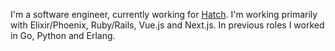 I'm a software engineer, currently working for [Hatch](https://hatchcare.com/). I'm working primarily with Elixir/Phoenix, Ruby/Rails, Vue.js and Next.js. In previous roles I worked in Go, Python and Erlang.
<!--
**slyeargin/slyeargin** is a ✨ _special_ ✨ repository because its `README.md` (this file) appears on your GitHub profile.

Here are some ideas to get you started:

- 🔭 I’m currently working on ...
- 🌱 I’m currently learning ...
- 👯 I’m looking to collaborate on ...
- 🤔 I’m looking for help with ...
- 💬 Ask me about ...
- 📫 How to reach me: ...
- 😄 Pronouns: ...
- ⚡ Fun fact: ...
-->
